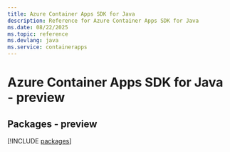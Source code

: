 ```yaml
---
title: Azure Container Apps SDK for Java
description: Reference for Azure Container Apps SDK for Java
ms.date: 08/22/2025
ms.topic: reference
ms.devlang: java
ms.service: containerapps
---
```

# Azure Container Apps SDK for Java - preview
## Packages - preview
[!INCLUDE [packages](container-apps-index.md)]